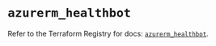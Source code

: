 # `azurerm_healthbot`

Refer to the Terraform Registry for docs: [`azurerm_healthbot`](https://registry.terraform.io/providers/hashicorp/azurerm/4.11.0/docs/resources/healthbot).

